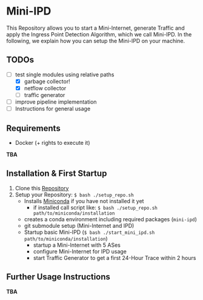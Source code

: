 # Mini-IPD

This Repository allows you to start a Mini-Internet, generate Traffic and apply the Ingress Point Detection Algorithm, which we call Mini-IPD. In the following, we explain how you can setup the Mini-IPD on your machine.

## TODOs

- [ ] test single modules using relative paths
    - [x] garbage collector!
    - [x] netflow collector
    - [ ] traffic generator
- [ ] improve pipeline implementation
- [ ] Instructions for general usage

## Requirements

- Docker (+ rights to execute it)

**TBA**

## Installation & First Startup

1. Clone this [Repository](https://git.informatik.tu-cottbus.de/bergmmax/mini-ipd.git)
2. Setup your Repository: `$ bash ./setup_repo.sh`
    - Installs [Miniconda](https://docs.conda.io/projects/miniconda/en/latest/index.html#) if you have not installed it yet
        - if installed call script like: `$ bash ./setup_repo.sh path/to/miniconda/installation`
    - creates a conda environment including required packages (`mini-ipd`)
    - git submodule setup (Mini-Internet and IPD)
    - Startup basic Mini-IPD (`$ bash ./start_mini_ipd.sh path/to/miniconda/installation`)
        - startup a Mini-Internet with 5 ASes
        - configure Mini-Internet for IPD usage
        - start Traffic Generator to get a first 24-Hour Trace within 2 hours

## Further Usage Instructions

**TBA**
